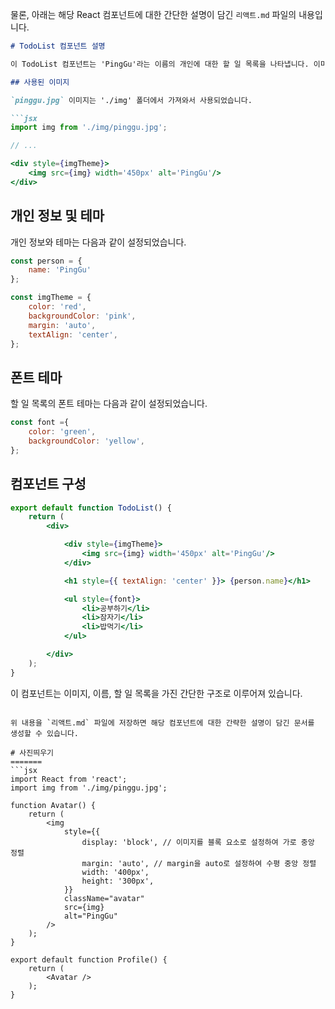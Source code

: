 물론, 아래는 해당 React 컴포넌트에 대한 간단한 설명이 담긴 `리액트.md` 파일의 내용입니다.

```markdown
# TodoList 컴포넌트 설명

이 TodoList 컴포넌트는 'PingGu'라는 이름의 개인에 대한 할 일 목록을 나타냅니다. 이미지, 이름, 그리고 할 일 목록이 포함되어 있습니다.

## 사용된 이미지

`pinggu.jpg` 이미지는 './img' 폴더에서 가져와서 사용되었습니다.

```jsx
import img from './img/pinggu.jpg';

// ...

<div style={imgTheme}>
    <img src={img} width='450px' alt='PingGu'/>
</div>
```

## 개인 정보 및 테마

개인 정보와 테마는 다음과 같이 설정되었습니다.

```jsx
const person = {
    name: 'PingGu'
};

const imgTheme = {
    color: 'red',
    backgroundColor: 'pink',
    margin: 'auto',
    textAlign: 'center',
};
```

## 폰트 테마

할 일 목록의 폰트 테마는 다음과 같이 설정되었습니다.

```jsx
const font ={
    color: 'green',
    backgroundColor: 'yellow',
};
```

## 컴포넌트 구성

```jsx
export default function TodoList() {
    return (
        <div>

            <div style={imgTheme}>
                <img src={img} width='450px' alt='PingGu'/>
            </div>

            <h1 style={{ textAlign: 'center' }}> {person.name}</h1>

            <ul style={font}>
                <li>공부하기</li>
                <li>잠자기</li>
                <li>밥먹기</li>
            </ul>

        </div>
    );
}
```

이 컴포넌트는 이미지, 이름, 할 일 목록을 가진 간단한 구조로 이루어져 있습니다.
```

위 내용을 `리액트.md` 파일에 저장하면 해당 컴포넌트에 대한 간략한 설명이 담긴 문서를 생성할 수 있습니다.

# 사진띄우기
=======
```jsx
import React from 'react';
import img from './img/pinggu.jpg';

function Avatar() {
    return (
        <img
            style={{
                display: 'block', // 이미지를 블록 요소로 설정하여 가로 중앙 정렬
                margin: 'auto', // margin을 auto로 설정하여 수평 중앙 정렬
                width: '400px',
                height: '300px',
            }}
            className="avatar"
            src={img}
            alt="PingGu"
        />
    );
}

export default function Profile() {
    return (
        <Avatar />
    );
}

```